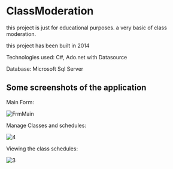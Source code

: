 # ClassModeration
this project is just for educational purposes. a very basic of class moderation.

this project has been built in 2014

Technologies used: C#, Ado.net with Datasource

Database: Microsoft Sql Server

## Some screenshots of the application

Main Form:

![FrmMain](https://user-images.githubusercontent.com/32509267/128017288-9dddc621-ccc8-463d-8592-34dfbb65bca5.jpg)

Manage Classes and schedules:

![4](https://user-images.githubusercontent.com/32509267/128017394-d007f94b-0b7f-4860-8cfe-70a6d13e68ee.jpg)

Viewing the class schedules:

![3](https://user-images.githubusercontent.com/32509267/128017471-dfe4a12d-f172-499b-9173-e98fee41cd4f.jpg)
